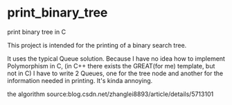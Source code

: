 print_binary_tree
=================

print binary tree in C

 This project is intended for the printing of a binary search tree.

 It uses the typical Queue solution.
 Because I have no idea how to implement Polymorphism in C,
 (in C++ there exists the GREAT(for me) template, but not in C)
 I have to write 2 Queues, one for the tree node and another for
 the information needed in printing. It's kinda annoying.

 the algorithm source:blog.csdn.net/zhanglei8893/article/details/5713101


